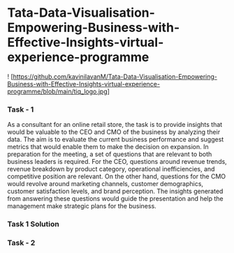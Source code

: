 # Tata-Data-Visualisation-Empowering-Business-with-Effective-Insights-virtual-experience-programme

! [https://github.com/kavinilavanM/Tata-Data-Visualisation-Empowering-Business-with-Effective-Insights-virtual-experience-programme/blob/main/tiq_logo.jpg]

### Task - 1
As a consultant for an online retail store, the task is to provide insights that would be valuable to the CEO and CMO of the business by analyzing their data. The aim is to evaluate the current business performance and suggest metrics that would enable them to make the decision on expansion. In preparation for the meeting, a set of questions that are relevant to both business leaders is required. For the CEO, questions around revenue trends, revenue breakdown by product category, operational inefficiencies, and competitive position are relevant. On the other hand, questions for the CMO would revolve around marketing channels, customer demographics, customer satisfaction levels, and brand perception. The insights generated from answering these questions would guide the presentation and help the management make strategic plans for the business.

### Task 1 Solution

### Task - 2 
